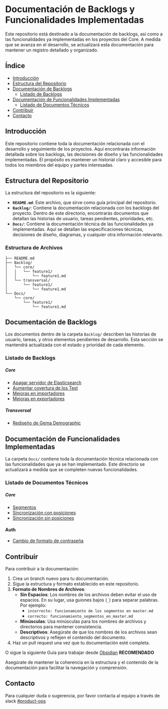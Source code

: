 
# Documentación de Backlogs y Funcionalidades Implementadas

Este repositorio está destinado a la documentación de backlogs, así como a las funcionalidades ya implementadas en los proyectos del Core. A medida que se avanza en el desarrollo, se actualizará esta documentación para mantener un registro detallado y organizado.

## Índice

- [Introducción](#introducción)
- [Estructura del Repositorio](#estructura-del-repositorio)
- [Documentación de Backlogs](#documentación-de-backlogs)
  - [Listado de Backlogs](#listado-de-backlogs)
- [Documentación de Funcionalidades Implementadas](#documentación-de-funcionalidades-implementadas)
  - [Listado de Documentos Técnicos](#listado-de-documentos-técnicos)
- [Contribuir](#contribuir)
- [Contacto](#contacto)

## Introducción

Este repositorio contiene toda la documentación relacionada con el desarrollo y seguimiento de los proyectos. Aquí encontrarás información detallada sobre los backlogs, las decisiones de diseño y las funcionalidades implementadas. El propósito es mantener un historial claro y accesible para todos los miembros del equipo y partes interesadas.

## Estructura del Repositorio

La estructura del repositorio es la siguiente:

- **`README.md`**: Este archivo, que sirve como guía principal del repositorio.
- **`Backlog/`**: Contiene la documentación relacionada con los backlogs del proyecto. Dentro de este directorio, encontrarás documentos que detallan las historias de usuario, tareas pendientes, prioridades, etc.
- **`Docs/`**: Contiene la documentación técnica de las funcionalidades ya implementadas. Aquí se detallan las especificaciones técnicas, decisiones de diseño, diagramas, y cualquier otra información relevante.

### Estructura de Archivos

```
├── README.md
├── Backlog/
│   └── core/
│   │   └── feature1/
│   │       └── feature1.md
│   └── transversal/
│       └── feature1/
│           └── feature1.md
└── Docs/
    └── core/
		└── feature1/
            └── feature1.md
```

## Documentación de Backlogs

Los documentos dentro de la carpeta `Backlog/` describen las historias de usuario, tareas, y otros elementos pendientes de desarrollo. Esta sección se mantendrá actualizada con el estado y prioridad de cada elemento.

### Listado de Backlogs

##### Core
- [Apagar servidor de Elasticsearch](Backlog/core/Elastic/down.md)
- [Aumentar covertura de los Test](Backlog/core/test/Coverage.md)
- [Mejoras en importadores](Backlog/core/imports/import.md)
- [Mejoras en exportadores](Backlog/core/exports/export.md)

##### Transversal
- [Rediseño de Gema Demographic](Backlog/transversal/demographic/redesign.md)

## Documentación de Funcionalidades Implementadas

La carpeta `Docs/` contiene toda la documentación técnica relacionada con las funcionalidades que ya se han implementado. Este directorio se actualizará a medida que se completen nuevas funcionalidades.

### Listado de Documentos Técnicos

##### Core
- [Segmentos](Docs/core/segments/funcionamiento_segmentos.md)
- [Sincronización con posiciones](Docs/core/sincronizacion/positions.md)
- [Sincronización sin posiciones](Docs/core/sincronizacion/singles.md)

#### Auth
- [Cambio de formato de contraseña](Docs/auth/regex.md)

## Contribuir

Para contribuir a la documentación:

1. Crea un branch nuevo para tu documentación.
2. Sigue la estructura y formato establecido en este repositorio.
3. **Formato de Nombres de Archivos**:
    - **Sin Espacios**: Los nombres de los archivos deben evitar el uso de espacios. En su lugar, usa guiones bajos (`_`) para separar palabras. Por ejemplo:
        - `incorrecto: funcionamiento de los segmentos en master.md`
        - `correcto: funcionamiento_segmentos_en_master.md`
    - **Minúsculas**: Usa minúsculas para los nombres de archivos y directorios para mantener consistencia.
    - **Descriptivos**: Asegúrate de que los nombres de los archivos sean descriptivos y reflejen el contenido del documento.
4. Haz un pull request una vez que tu documentación esté completa.

O sigue la siguiente Guía para trabajar desde [Obsidian](https://forum.obsidian.md/t/the-easiest-way-to-setup-obsidian-git-to-backup-notes/51429) **RECOMENDADO**

Asegúrate de mantener la coherencia en la estructura y el contenido de la documentación para facilitar la navegación y comprensión.

## Contacto

Para cualquier duda o sugerencia, por favor contacta al equipo a través de slack [#product-ops](https://rankmiteam.slack.com/archives/C055V1FEK6X)
